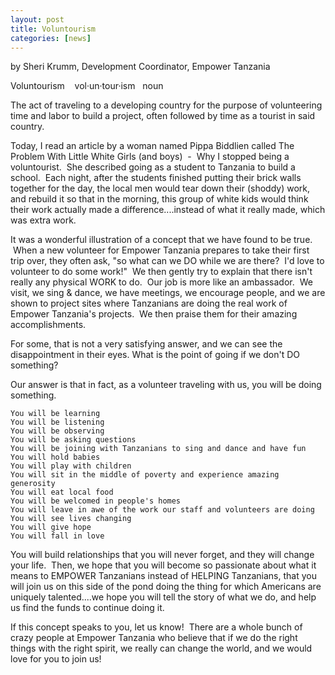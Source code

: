 ```yaml
---
layout: post
title: Voluntourism
categories: [news]
---
```

by Sheri Krumm,
Development Coordinator, Empower Tanzania

Voluntourism    vol·un·tour·ism   noun

The act of traveling to a developing country for the purpose of volunteering time and labor to build a project, often followed by time as a tourist in said country.

Today, I read an article by a woman named Pippa Biddlien called The Problem With Little White Girls (and boys)  -  Why I stopped being a voluntourist.  She described going as a student to Tanzania to build a school.  Each night, after the students finished putting their brick walls together for the day, the local men would tear down their (shoddy) work, and rebuild it so that in the morning, this group of white kids would think their work actually made a difference....instead of what it really made, which was extra work.

It was a wonderful illustration of a concept that we have found to be true.  When a new volunteer for Empower Tanzania prepares to take their first trip over, they often ask, "so what can we DO while we are there?  I'd love to volunteer to do some work!"  We then gently try to explain that there isn't really any physical WORK to do.  Our job is more like an ambassador.  We visit, we sing & dance, we have meetings, we encourage people, and we are shown to project sites where Tanzanians are doing the real work of Empower Tanzania's projects.  We then praise them for their amazing accomplishments.

For some, that is not a very satisfying answer, and we can see the disappointment in their eyes. What is the point of going if we don't DO something?

Our answer is that in fact, as a volunteer traveling with us, you will be doing something.


	You will be learning
	You will be listening
	You will be observing
	You will be asking questions
	You will be joining with Tanzanians to sing and dance and have fun
	You will hold babies
	You will play with children
	You will sit in the middle of poverty and experience amazing generosity
	You will eat local food
	You will be welcomed in people's homes
	You will leave in awe of the work our staff and volunteers are doing
	You will see lives changing
	You will give hope
	You will fall in love

You will build relationships that you will never forget, and they will change your life.  Then, we hope that you will become so passionate about what it means to EMPOWER Tanzanians instead of HELPING Tanzanians, that you will join us on this side of the pond doing the thing for which Americans are uniquely talented....we hope you will tell the story of what we do, and help us find the funds to continue doing it.

If this concept speaks to you, let us know!  There are a whole bunch of crazy people at Empower Tanzania who believe that if we do the right things with the right spirit, we really can change the world, and we would love for you to join us!

 

